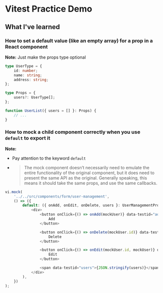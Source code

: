 # Vitest Practice Demo

## What I've learned

### How to set a default value (like an empty array) for a prop in a React component

**Note:** Just make the props type optional

```TypeScript
type UserType = {
	id: number;
	name: string;
	address: string;
};

type Props = {
	users?: UserType[];
};

function UserList({ users = [] }: Props) {
	// ...
}
```

### How to mock a child component correctly when you use `default` to export it

**Note:**

- Pay attention to the keyword `default`
- > The mock component doesn’t necessarily need to emulate the entire functionality of the original component, but it does need to present the same API as the original. Generally speaking, this means it should take the same props, and use the same callbacks.

```TypeScript
vi.mock(
	'../../src/components/form/user-management',
	() => ({
		default: ({ onAdd, onEdit, onDelete, users }: UserManagementProps) => (
			<div>
				<button onClick={() => onAdd(mockUser)} data-testid="addUser">
					Add
				</button>

				<button onClick={() => onDelete(mockUser.id)} data-testid="deleteUser">
					Delete
				</button>

				<button onClick={() => onEdit(mockUser.id, mockUser)} data-testid="editUser">
					Edit
				</button>

				<span data-testid="users">{JSON.stringify(users)}</span>
			</div>
		),
	})
);
```
